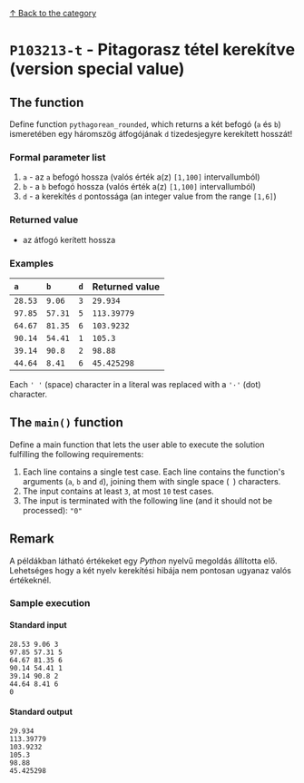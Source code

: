 [↑ Back to the category](./README.md)

# `P103213-t` - Pitagorasz tétel kerekítve (version special value)

## The function

Define function `pythagorean_rounded`, which returns a két befogó (`a` és `b`) ismeretében egy háromszög átfogójának `d` tizedesjegyre kerekített hosszát!


### Formal parameter list

1. `a` - az `a` befogó hossza (valós érték a(z) `[1,100]` intervallumból)
2. `b` - a `b` befogó hossza (valós érték a(z) `[1,100]` intervallumból)
3. `d` - a kerekítés `d` pontossága (an integer value from the range `[1,6]`)

### Returned value

* az átfogó kerített hossza

### Examples

| `a` | `b` | `d` | Returned value | 
| :--- | :--- | ---: | :-- | 
| `28.53` | `9.06` | `3` | `29.934` | 
| `97.85` | `57.31` | `5` | `113.39779` | 
| `64.67` | `81.35` | `6` | `103.9232` | 
| `90.14` | `54.41` | `1` | `105.3` | 
| `39.14` | `90.8` | `2` | `98.88` | 
| `44.64` | `8.41` | `6` | `45.425298` | 

Each `' '` (space) character in a literal was replaced with a  `'·'` (dot) character.

## The `main()` function

Define a main function that lets the user able to execute the solution fulfilling the following requirements:

1. Each line contains a single test case. Each line contains the function's arguments (`a`, `b` and `d`), joining them with single space (` `) characters.
1. The input contains at least `3`, at most `10` test cases.
1. The input is terminated with the following line (and it should not be processed): `"0"`

## Remark
A példákban látható értékeket egy *Python* nyelvű megoldás állította elő. Lehetséges hogy a két nyelv kerekítési hibája nem pontosan ugyanaz valós értékeknél.


### Sample execution

#### Standard input

```
28.53 9.06 3
97.85 57.31 5
64.67 81.35 6
90.14 54.41 1
39.14 90.8 2
44.64 8.41 6
0
```

#### Standard output

```
29.934
113.39779
103.9232
105.3
98.88
45.425298
```